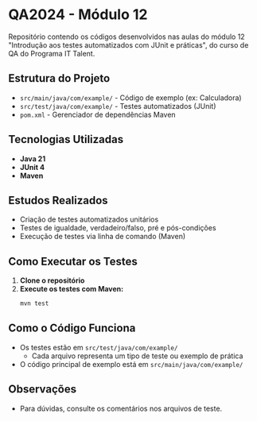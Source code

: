 # QA2024 - Módulo 12

Repositório contendo os códigos desenvolvidos nas aulas do módulo 12 "Introdução aos testes automatizados com JUnit e práticas", do curso de QA do Programa IT Talent.

## Estrutura do Projeto
- `src/main/java/com/example/` - Código de exemplo (ex: Calculadora)
- `src/test/java/com/example/` - Testes automatizados (JUnit)
- `pom.xml` - Gerenciador de dependências Maven

## Tecnologias Utilizadas
- **Java 21**
- **JUnit 4**
- **Maven**

## Estudos Realizados
- Criação de testes automatizados unitários
- Testes de igualdade, verdadeiro/falso, pré e pós-condições
- Execução de testes via linha de comando (Maven)

## Como Executar os Testes
1. **Clone o repositório**
2. **Execute os testes com Maven:**
   ```bash
   mvn test
   ```

## Como o Código Funciona
- Os testes estão em `src/test/java/com/example/`
  - Cada arquivo representa um tipo de teste ou exemplo de prática
- O código principal de exemplo está em `src/main/java/com/example/`

## Observações
- Para dúvidas, consulte os comentários nos arquivos de teste.
